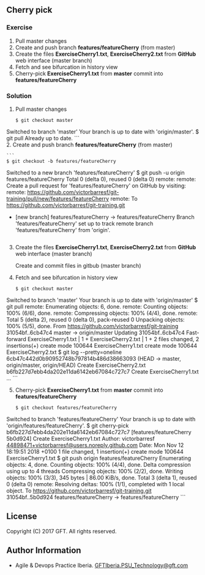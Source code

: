 ## Cherry pick

### Exercise

 1. Pull master changes  
 2. Create and push branch **features/featureCherry** (from master)  
 3. Create the files **ExerciseCherry1.txt**, **ExerciseCherry2.txt** from **GitHub** web interface (master branch)  
 4. Fetch and see bifurcation in history view  
 5. Cherry-pick **ExerciseCherry1.txt** from **master** commit into **features/featureCherry** 

### Solution

 1. Pull master changes  

    ```
    $ git checkout master
Switched to branch 'master'
Your branch is up to date with 'origin/master'.
$ git pull
Already up to date.
    ```  
 2. Create and push branch **features/featureCherry** (from master)  

    ```
    $ git checkout -b features/featureCherry
Switched to a new branch 'features/featureCherry'
$ git push -u origin features/featureCherry
Total 0 (delta 0), reused 0 (delta 0)
remote:
remote: Create a pull request for 'features/featureCherry' on GitHub by visiting:
remote:      https://github.com/victorbarresf/git-training/pull/new/features/featureCherry
remote:
To https://github.com/victorbarresf/git-training.git
 * [new branch]      features/featureCherry -> features/featureCherry
Branch 'features/featureCherry' set up to track remote branch 'features/featureCherry' from 'origin'.
    ``` 
 3. Create the files **ExerciseCherry1.txt**, **ExerciseCherry2.txt** from **GitHub** web interface (master branch)  

    Create and commit files in gitbub (master branch)  

 4. Fetch and see bifurcation in history view  

    ```
    $ git checkout master
Switched to branch 'master'
Your branch is up to date with 'origin/master'
$ git pull
remote: Enumerating objects: 6, done.
remote: Counting objects: 100% (6/6), done.
remote: Compressing objects: 100% (4/4), done.
remote: Total 5 (delta 2), reused 0 (delta 0), pack-reused 0
Unpacking objects: 100% (5/5), done.
From https://github.com/victorbarresf/git-training
   31054bf..6cb47c4  master     -> origin/master
Updating 31054bf..6cb47c4
Fast-forward
 ExerciseCherry1.txt | 1 +
 ExerciseCherry2.txt | 1 +
 2 files changed, 2 insertions(+)
 create mode 100644 ExerciseCherry1.txt
 create mode 100644 ExerciseCherry2.txt
$ git log --pretty=oneline
6cb47c442d0b90952748b797814b486d38663093 (HEAD -> master, origin/master, origin/HEAD) Create ExerciseCherry2.txt
b6fb227d7ebb4da202e11da6142eb67084c727c7 Create ExerciseCherry1.txt
... 
    ```  
    
 5. Cherry-pick **ExerciseCherry1.txt** from **master** commit into **features/featureCherry**  

    ```
    $ git checkout features/featureCherry
Switched to branch 'features/featureCherry'
Your branch is up to date with 'origin/features/featureCherry'.
$ git cherry-pick b6fb227d7ebb4da202e11da6142eb67084c727c7
[features/featureCherry 5b0d924] Create ExerciseCherry1.txt
 Author: victorbarresf <44898471+victorbarresf@users.noreply.github.com>
 Date: Mon Nov 12 18:19:51 2018 +0100
 1 file changed, 1 insertion(+)
 create mode 100644 ExerciseCherry1.txt
$ git push origin features/featureCherry
Enumerating objects: 4, done.
Counting objects: 100% (4/4), done.
Delta compression using up to 4 threads
Compressing objects: 100% (2/2), done.
Writing objects: 100% (3/3), 345 bytes | 86.00 KiB/s, done.
Total 3 (delta 1), reused 0 (delta 0)
remote: Resolving deltas: 100% (1/1), completed with 1 local object.
To https://github.com/victorbarresf/git-training.git
   31054bf..5b0d924  features/featureCherry -> features/featureCherry
    ```  

## License
Copyright (C) 2017 GFT. All rights reserved.

## Author Information
* Agile & Devops Practice Iberia. GFTIberia.PSU_Technology@gft.com
